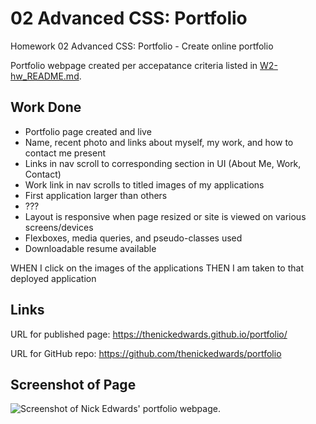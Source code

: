 # 02 Advanced CSS: Portfolio
Homework 02 Advanced CSS: Portfolio - Create online portfolio

Portfolio webpage created per accepatance criteria listed in [W2-hw_README.md](W2-hw_README.md).

## Work Done
* Portfolio page created and live
* Name, recent photo and links about myself, my work, and how to contact me present
* Links in nav scroll to corresponding section in UI (About Me, Work, Contact)
* Work link in nav scrolls to titled images of my applications
* First application larger than others
* ???
* Layout is responsive when page resized or site is viewed on various screens/devices
* Flexboxes, media queries, and pseudo-classes used
* Downloadable resume available

WHEN I click on the images of the applications
THEN I am taken to that deployed application

## Links
URL for published page: https://thenickedwards.github.io/portfolio/

URL for GitHub repo: https://github.com/thenickedwards/portfolio

## Screenshot of Page
![Screenshot of Nick Edwards' portfolio webpage.](screencapture-nick_edwards-portfolio.png)